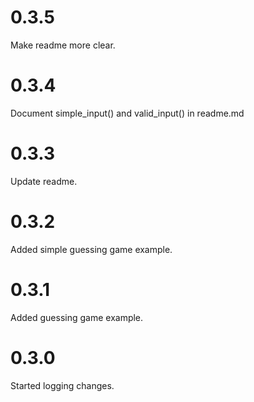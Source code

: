 # 0.3.5
Make readme more clear.

# 0.3.4
Document simple_input() and valid_input() in readme.md

# 0.3.3
Update readme.

# 0.3.2
Added simple guessing game example.

# 0.3.1
Added guessing game example.

# 0.3.0
Started logging changes.